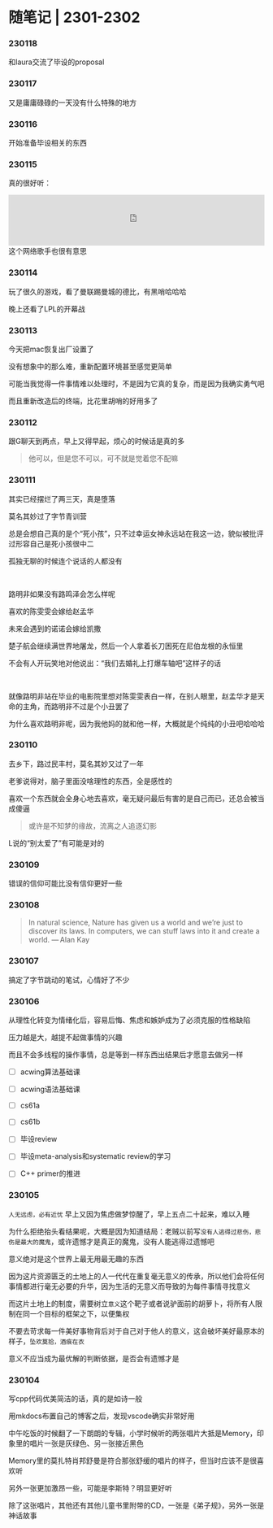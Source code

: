# 随笔记 | 2301-2302

### 230118

和laura交流了毕设的proposal

### 230117

又是庸庸碌碌的一天没有什么特殊的地方


### 230116

开始准备毕设相关的东西



### 230115
真的很好听：
<iframe frameborder="no" border="0" marginwidth="0" marginheight="0" width="100%" height="100" src="https://music.163.com/outchain/player?type=2&amp;id=1944897224&amp;auto=0&amp;height=100"></iframe>
这个网络歌手也很有意思


### 230114
玩了很久的游戏，看了曼联踢曼城的德比，有黑哨哈哈哈

晚上还看了LPL的开幕战

### 230113
今天把mac恢复出厂设置了

没有想象中的那么难，重新配置环境甚至感觉更简单

可能当我觉得一件事情难以处理时，不是因为它真的复杂，而是因为我确实勇气吧

而且重新改造后的终端，比花里胡哨的好用多了

### 230112
跟G聊天到两点，早上又得早起，烦心的时候话是真的多

> 他可以，但是您不可以，可不就是觉着您不配嘛


### 230111

其实已经摆烂了两三天，真是堕落

莫名其妙过了字节青训营


总是会想自己真的是个“死小孩”，只不过幸运女神永远站在我这一边，貌似被批评过形容自己是死小孩很中二

孤独无聊的时候连个说话的人都没有

</br>

路明非如果没有路鸣泽会怎么样呢

喜欢的陈雯雯会嫁给赵孟华

未来会遇到的诺诺会嫁给凯撒

楚子航会继续满世界地屠龙，然后一个人拿着长刀困死在尼伯龙根的永恒里

不会有人开玩笑地对他说出：“我们去婚礼上打爆车轴吧”这样子的话

</br>

就像路明非站在毕业的电影院里想对陈雯雯表白一样，在别人眼里，赵孟华才是天命的主角，而路明非不过是个小丑罢了

为什么喜欢路明非呢，因为我他妈的就和他一样，大概就是个纯纯的小丑吧哈哈哈







### 230110

去乡下，路过民丰村，莫名其妙又过了一年

老爹说得对，脑子里面没啥理性的东西，全是感性的

喜欢一个东西就会全身心地去喜欢，毫无疑问最后有害的是自己而已，还总会被当成傻逼

> 或许是不知梦的缘故，流离之人追逐幻影

L说的“别太爱了”有可能是对的

### 230109
错误的信仰可能比没有信仰更好一些
### 230108

> In natural science, Nature has given us a world and we’re just to discover its laws. In computers, we can stuff laws into it and create a world. 
> — Alan Kay

### 230107

搞定了字节跳动的笔试，心情好了不少

### 230106
从理性化转变为情绪化后，容易后悔、焦虑和嫉妒成为了必须克服的性格缺陷

压力越是大，越提不起做事情的兴趣

而且不会多线程的操作事情，总是等到一样东西出结果后才愿意去做另一样

- [ ] acwing算法基础课
- [ ] acwing语法基础课
- [ ] cs61a
- [ ] cs61b
- [ ] 毕设review
- [ ] 毕设meta-analysis和systematic review的学习
- [ ] C++ primer的推进



### 230105

`人无远虑，必有近忧` 早上又因为焦虑做梦惊醒了，早上五点二十起来，难以入睡

为什么拒绝抬头看结果呢，大概是因为知道结局：老贼以前写`没有人逃得过悲伤，悲伤是最大的魔鬼`，或许遗憾才是真正的魔鬼，没有人能逃得过遗憾吧

意义绝对是这个世界上最无用最无趣的东西

因为这片资源匮乏的土地上的人一代代在重复毫无意义的传承，所以他们会将任何事情都进行毫无必要的升华，因为生活的无意义而导致的为每件事情寻找意义

而这片土地上的制度，需要树立`意义`这个靶子或者说驴面前的胡萝卜，将所有人限制在同一个目标的框架之下，以便集权

不要去苛求每一件美好事物背后对于自己对于他人的意义，这会破坏美好最原本的样子，`坠欢莫拾，酒痕在衣`

意义不应当成为最优解的判断依据，是否会有遗憾才是




### 230104
写cpp代码优美简洁的话，真的是如诗一般

用mkdocs布置自己的博客之后，发现vscode确实非常好用



中午吃饭的时候翻了一下朗朗的专辑，小学时候听的两张唱片大抵是Memory，印象里的唱片一张是灰绿色、另一张接近黑色

Memory里的莫扎特肖邦舒曼是符合那张舒缓的唱片的样子，但当时应该不是很喜欢听

另外一张更加激昂一些，可能是李斯特？明显更好听

除了这张唱片，其他还有其他儿童书里附带的CD，一张是《弟子规》，另外一张是神话故事